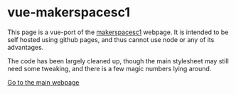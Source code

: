 # vue-makerspacesc1
This page is a vue-port of the [makerspacesc1](https://github.com/Mafrans/makerspacesc1) webpage. It is intended to be self hosted using github pages, and thus cannot use node or any of its advantages.

The code has been largely cleaned up, though the main stylesheet may still need some tweaking, and there is a few magic numbers lying around.

[Go to the main webpage](https://mafrans.github.io/vue-makerspacesc1/page/index)
